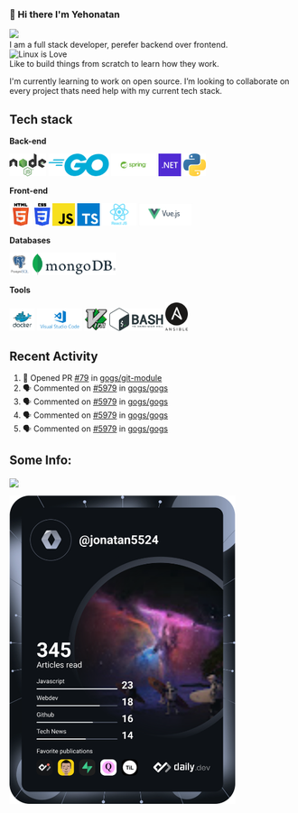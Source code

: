 ### 👋 Hi there I'm Yehonatan

<a href="https://www.linkedin.com/in/jonatan-ezron-40055b217/"><img src="https://img.shields.io/badge/LinkedIn-0077B5?style=for-the-badge&logo=linkedin&logoColor=white" /></a>  
I am a full stack developer, perefer backend over frontend.  
 ![Linux](https://img.shields.io/badge/Linux-FCC624?style=for-the-badge&logo=linux&logoColor=black) is Love  
Like to build things from scratch to learn how they work.

I'm currently learning to work on open source.
I’m looking to collaborate on every project thats need help with my current tech stack.

## Tech stack

**Back-end**

<code><img height="40" src="https://raw.githubusercontent.com/jonatan5524/jonatan5524/master/images/nodejs.png"></code>
<code><img height="40" src="https://raw.githubusercontent.com/jonatan5524/jonatan5524/master/images/go.png"></code>
<code><img height="40" src="https://raw.githubusercontent.com/jonatan5524/jonatan5524/master/images/spring.png"></code>
<code><img height="40" src="https://raw.githubusercontent.com/jonatan5524/jonatan5524/master/images/dotnet.png"></code>
<code><img height="40" src="https://raw.githubusercontent.com/jonatan5524/jonatan5524/master/images/python.png"></code>

**Front-end**

<code><img height="40" src="https://raw.githubusercontent.com/jonatan5524/jonatan5524/main/images/html.png"></code>
<code><img height="40" src="https://raw.githubusercontent.com/jonatan5524/jonatan5524/main/images/css3.png"></code>
<code><img height="40" src="https://raw.githubusercontent.com/jonatan5524/jonatan5524/main/images/js.png"></code>
<code><img height="40" src="https://raw.githubusercontent.com/jonatan5524/jonatan5524/main/images/ts.png"></code>
<code><img height="40" src="https://raw.githubusercontent.com/jonatan5524/jonatan5524/main/images/reactjs.png"></code>
<code><img height="40" src="https://raw.githubusercontent.com/jonatan5524/jonatan5524/main/images/vuejs.png"></code>

**Databases**

<code><img height="40" src="https://raw.githubusercontent.com/jonatan5524/jonatan5524/main/images/postgresql.png"></code>
<code><img height="40" src="https://raw.githubusercontent.com/jonatan5524/jonatan5524/main/images/mongodb.png"></code>

**Tools**

<code><img height="40" src="https://raw.githubusercontent.com/jonatan5524/jonatan5524/main/images/docker.png"></code>
<code><img height="40" src="https://raw.githubusercontent.com/jonatan5524/jonatan5524/main/images/vscode.png"></code>
<code><img height="40" src="https://raw.githubusercontent.com/jonatan5524/jonatan5524/main/images/vim.png"></code>
<code><img height="40" src="https://raw.githubusercontent.com/jonatan5524/jonatan5524/main/images/bash.png"></code>
<code><img height="50" src="https://raw.githubusercontent.com/jonatan5524/jonatan5524/main/images/ansible.png"></code>

## Recent Activity

<!--START_SECTION:activity-->

1. 💪 Opened PR [#79](https://github.com/gogs/git-module/pull/79) in [gogs/git-module](https://github.com/gogs/git-module)
2. 🗣 Commented on [#5979](https://github.com/gogs/gogs/issues/5979) in [gogs/gogs](https://github.com/gogs/gogs)
3. 🗣 Commented on [#5979](https://github.com/gogs/gogs/issues/5979) in [gogs/gogs](https://github.com/gogs/gogs)
4. 🗣 Commented on [#5979](https://github.com/gogs/gogs/issues/5979) in [gogs/gogs](https://github.com/gogs/gogs)
5. 🗣 Commented on [#5979](https://github.com/gogs/gogs/issues/5979) in [gogs/gogs](https://github.com/gogs/gogs)
<!--END_SECTION:activity-->

## Some Info:

<img align="center" src="https://github-readme-stats.vercel.app/api?username=jonatan5524" />

<a href="https://app.daily.dev/DailyDevTips"><img src="https://github.com/jonatan5524/jonatan5524/blob/main/devcard.svg" width="400" alt="Jonatan Ezron's Dev Card"/></a>
